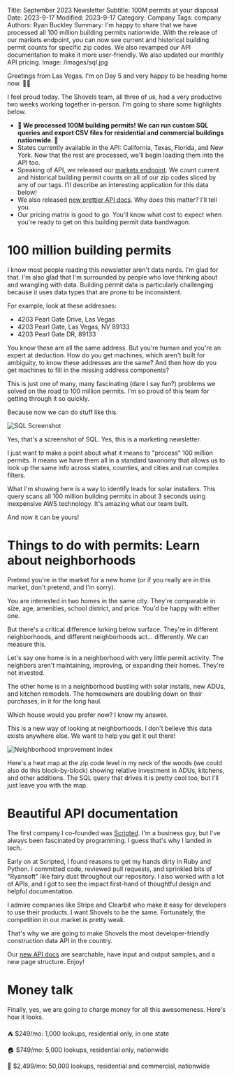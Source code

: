 Title: September 2023 Newsletter
Subtitle: 100M permits at your disposal 
Date: 2023-9-17
Modified: 2023-9-17
Category: Company
Tags: company
Authors: Ryan Buckley
Summary: I'm happy to share that we have processed all 100 million building permits nationwide. With the release of our markets endpoint, you can now see current and historical building permit counts for specific zip codes. We also revamped our API documentation to make it more user-friendly. We also updated our monthly API pricing.
Image: /images/sql.jpg


Greetings from Las Vegas. I'm on Day 5 and very happy to be heading home now. 😮‍💨

I feel proud today. The Shovels team, all three of us, had a very productive two weeks working together in-person. I'm going to share some highlights below.

*   **🚀 We processed 100M building permits! We can run custom SQL queries and export CSV files for residential and commercial buildings nationwide. 🚀**
*   States currently available in the API: California, Texas, Florida, and New York. Now that the rest are processed, we'll begin loading them into the API too. 
*   Speaking of API, we released our [markets endpoint](https://shovels.redoc.ly/#operation/Markets/operation/get_market_activity_by_zip_code_v1_markets_permits_zip_get). We count current and historical building permit counts on all of our zip codes sliced by any of our tags. I'll describe an interesting application for this data below! 
*   We also released [new prettier API docs](https://shovels.redoc.ly). Why does this matter? I'll tell you.
*   Our pricing matrix is good to go. You'll know what cost to expect when you're ready to get on this building permit data bandwagon. 

100 million building permits
============================

I know most people reading this newsletter aren't data nerds. I'm glad for that. I'm also glad that I'm surrounded by people who love thinking about and wrangling with data. Building permit data is particularly challenging because it uses data types that are prone to be inconsistent. 

For example, look at these addresses: 

*   4203 Pearl Gate Drive, Las Vegas
*   4203 Pearl Gate, Las Vegas, NV 89133
*   4203 Pearl Gate DR, 89133

You know these are all the same address. But you're human and you're an expert at deduction. How do you get machines, which aren't built for ambiguity, to know these addresses are the same? And then how do you get machines to fill in the missing address components? 

This is just one of many, many fascinating (dare I say fun?) problems we solved on the road to 100 million permits. I'm so proud of this team for getting through it so quickly. 

Because now we can do stuff like this. 

![SQL Screenshot]({static}/images/sql.jpg)

Yes, that's a screenshot of SQL. Yes, this is a marketing newsletter.

I just want to make a point about what it means to "process" 100 million permits. It means we have them all in a standard taxonomy that allows us to look up the same info across states, counties, and cities and run complex filters. 

What I'm showing here is a way to identify leads for solar installers. This query scans all 100 million building permits in about 3 seconds using inexpensive AWS technology. It's amazing what our team built. 

And now it can be yours!

Things to do with permits: Learn about neighborhoods
====================================================

Pretend you're in the market for a new home (or if you really are in this market, don't pretend, and I'm sorry). 

You are interested in two homes in the same city. They're comparable in size, age, amenities, school district, and price. You'd be happy with either one.

But there's a critical difference lurking below surface. They're in different neighborhoods, and different neighborhoods act... differently. We can measure this. 

Let's say one home is in a neighborhood with very little permit activity. The neighbors aren't maintaining, improving, or expanding their homes. They're not invested. 

The other home is in a neighborhood bustling with solar installs, new ADUs, and kitchen remodels. The homeowners are doubling down on their purchases, in it for the long haul. 

Which house would you prefer now? I know my answer.

This is a new way of looking at neighborhoods. I don't believe this data exists anywhere else. We want to help you get it out there! 

![Neighborhood improvement index]({static}/images/neighborhood-index.jpg)

Here's a heat map at the zip code level in my neck of the woods (we could also do this block-by-block) showing relative investment in ADUs, kitchens, and other additions. The SQL query that drives it is pretty cool too, but I'll just leave you with the map.

Beautiful API documentation
===========================

The first company I co-founded was [Scripted](https://www.scripted.com/). I'm a business guy, but I've always been fascinated by programming. I guess that's why I landed in tech. 

Early on at Scripted, I found reasons to get my hands dirty in Ruby and Python. I committed code, reviewed pull requests, and sprinkled bits of "Ryansoft" like fairy dust throughout our repository. I also worked with a lot of APIs, and I got to see the impact first-hand of thoughtful design and helpful documentation.

I admire companies like Stripe and Clearbit who make it easy for developers to use their products. I want Shovels to be the same. Fortunately, the competition in our market is pretty weak.

That's why we are going to make Shovels the most developer-friendly construction data API in the country.

Our [new API docs](https://shovels.redoc.ly) are searchable, have input and output samples, and a new page structure. Enjoy! 

Money talk
==========

Finally, yes, we are going to charge money for all this awesomeness. Here's how it looks. 

⛺️ $249/mo: 1,000 lookups, residential only, in one state

🏠 $749/mo: 5,000 lookups, residential only, nationwide

🏢 $2,499/mo: 50,000 lookups, residential and commercial, nationwide